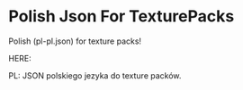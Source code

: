 # Polish Json For TexturePacks
Polish (pl-pl.json) for texture packs!

HERE: 

PL:
JSON polskiego jezyka do texture packów.
